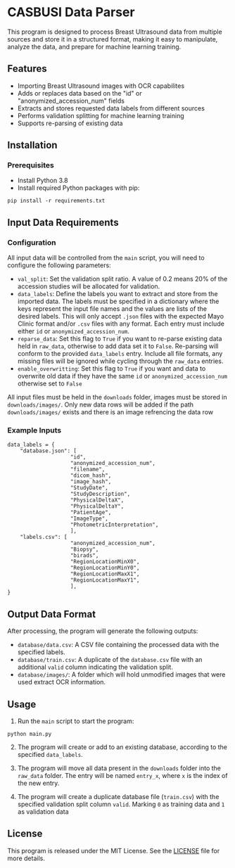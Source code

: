 # CASBUSI Data Parser

This program is designed to process Breast Ultrasound data from multiple sources and store it in a structured format, making it easy to manipulate, analyze the data, and prepare for machine learning training.

## Features

- Importing Breast Ultrasound images with OCR capabilites
- Adds or replaces data based on the "id" or "anonymized_accession_num" fields
- Extracts and stores requested data labels from different sources
- Performs validation splitting for machine learning training
- Supports re-parsing of existing data

## Installation

### Prerequisites

- Install Python 3.8
- Install required Python packages with pip:

```
pip install -r requirements.txt
```


## Input Data Requirements

### Configuration 

All input data will be controlled from the `main` script, you will need to configure the following parameters:

- `val_split`: Set the validation split ratio. A value of 0.2 means 20% of the accession studies will be allocated for validation.
- `data_labels`: Define the labels you want to extract and store from the imported data. The labels must be specified in a dictionary where the keys represent the input file names and the values are lists of the desired labels. This will only accept `.json` files with the expected Mayo Clinic format and/or `.csv` files with any format. Each entry must include either `id` or `anonymized_accession_num`.
- `reparse_data`: Set this flag to `True` if you want to re-parse existing data held in `raw_data`, otherwise to add data set it to `False`. Re-parsing will conform to the provided `data_labels` entry. Include all file formats, any missing files will be ignored while cycling through the `raw_data` entries.
- `enable_overwritting`: Set this flag to `True` if you want and data to overwrite old data if they have the same `id` or `anonymized_accession_num` otherwise set to `False`

All input files must be held in the `downloads` folder, images must be stored in `downloads/images/`.
Only new data rows will be added if the path `downloads/images/` exists and there is an image refrencing the data row

### Example Inputs

```
data_labels = {
    "database.json": [
                    "id",
                    "anonymized_accession_num", 
                    "filename", 
                    "dicom_hash", 
                    "image_hash", 
                    "StudyDate", 
                    "StudyDescription",
                    "PhysicalDeltaX", 
                    "PhysicalDeltaY", 
                    "PatientAge", 
                    "ImageType",
                    "PhotometricInterpretation",
                    ],
    "labels.csv": [
                    "anonymized_accession_num", 
                    "Biopsy", 
                    "birads",
                    "RegionLocationMinX0", 
                    "RegionLocationMinY0", 
                    "RegionLocationMaxX1", 
                    "RegionLocationMaxY1", 
                    ],
}
```




## Output Data Format

After processing, the program will generate the following outputs:

- `database/data.csv`: A CSV file containing the processed data with the specified labels.
- `database/train.csv`: A duplicate of the `database.csv` file with an additional `valid` column indicating the validation split.
- `database/images/`: A folder which will hold unmodified images that were used extract OCR information.


## Usage

1. Run the `main` script to start the program:

```
python main.py
```
2. The program will create or add to an existing database, according to the specified `data_labels`.

3. The program will move all data present in the `downloads` folder into the `raw_data` folder. The entry will be named `entry_x`, where `x` is the index of the new entry.

4. The program will create a duplicate database file (`train.csv`) with the specified validation split column `valid`. Marking `0` as training data and `1` as validation data


## License

This program is released under the MIT License. See the [LICENSE](LICENSE) file for more details.



